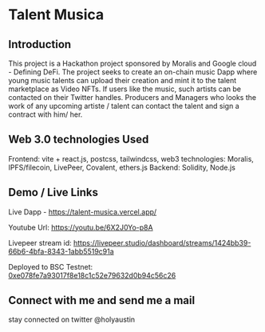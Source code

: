 # Talent Musica 

## Introduction
This project is a Hackathon project sponsored by Moralis and Google cloud - Defining DeFi. The project seeks to create an on-chain music Dapp where young music talents can upload their creation and mint it to the talent marketplace as Video NFTs. If users like the music, such artists can be contacted on their Twitter handles. Producers and Managers who looks the work of any upcoming artiste / talent can contact the talent and sign a contract with him/ her.

## Web 3.0 technologies Used

Frontend: vite + react.js, postcss, tailwindcss, 
web3 technologies: Moralis, IPFS/filecoin, LivePeer, Covalent, ethers.js
Backend: Solidity, Node.js

## Demo / Live Links
Live Dapp - https://talent-musica.vercel.app/

Youtube Url: https://youtu.be/6X2J0Yo-p8A

Livepeer stream id: https://livepeer.studio/dashboard/streams/1424bb39-66b6-4bfa-8343-1abb5519c91a

Deployed to BSC Testnet: [0xe078fe7a93017f8e18c1c52e79632d0b94c56c26](https://testnet.bscscan.com/address/0xe078fe7a93017f8e18c1c52e79632d0b94c56c26)


## Connect with me and send me a mail

stay connected on twitter @holyaustin
